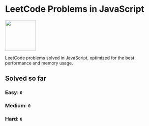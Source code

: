 # LeetCode Problems in JavaScript

<img style="width:100px;" src="https://upload.wikimedia.org/wikipedia/commons/8/8e/LeetCode_Logo_1.png" >

LeetCode problems solved in JavaScript, optimized for the best performance and memory usage.

## Solved so far

### **Easy:** `0`
### **Medium:** `0`
### **Hard:** `0`
